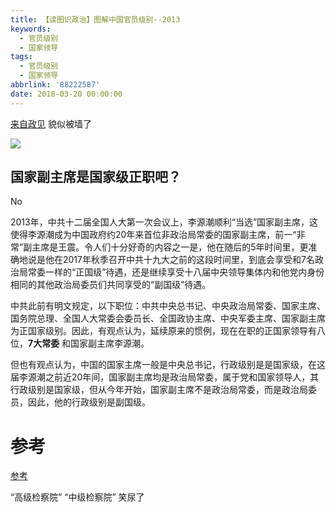 ```yaml
---
title: 【读图识政治】图解中国官员级别--2013
keywords:
  - 官员级别
  - 国家领导
tags:
  - 官员级别
  - 国家领导
abbrlink: '88222587'
date: 2018-03-20 00:00:00
---
```



[来自政见](http://cnpolitics.org/2013/03/chinese-officials/)
貌似被墙了

<img src="/images/raw/Politics - ChineseOfficials2013 - cnpolitics.jpg"></img>



## 国家副主席是国家级正职吧？

No

2013年，中共十二届全国人大第一次会议上，李源潮顺利“当选”国家副主席，这使得李源潮成为中国政府约20年来首位非政治局常委的国家副主席，前一“非常”副主席是王震。令人们十分好奇的内容之一是，他在随后的5年时间里，更准确地说是他在2017年秋季召开中共十九大之前的这段时间里，到底会享受和7名政治局常委一样的“正国级”待遇，还是继续享受十八届中央领导集体内和他党内身份相同的其他政治局委员们共同享受的“副国级”待遇。

中共此前有明文规定，以下职位：中共中央总书记、中央政治局常委、国家主席、国务院总理、全国人大常委会委员长、全国政协主席、中央军委主席、国家副主席为正国家级别。因此，有观点认为，延续原来的惯例，现在在职的正国家领导有八位，**7大常委** 和国家副主席李源潮。

但也有观点认为，中国的国家主席一般是中央总书记，行政级别是是国家级，在这届李源潮之前近20年间，国家副主席均是政治局常委，属于党和国家领导人，其行政级别是国家级，但从今年开始，国家副主席不是政治局常委，而是政治局委员，因此，他的行政级别是副国级。




# 参考
[参考](http://m.creaders.net/china/2015/01/20/1480359.html)

  “高级检察院” “中级检察院” 笑尿了
